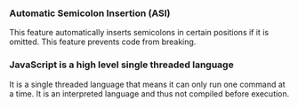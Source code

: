 
### Automatic Semicolon Insertion (ASI)
This feature automatically inserts semicolons in certain positions if it is omitted. This feature prevents code from breaking.

### JavaScript is a high level single threaded language
It is a single threaded language that means it can only run one command at a time. It is an interpreted language and thus not compiled before execution.





